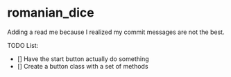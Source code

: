 # romanian_dice

Adding a read me because I realized my commit messages are not the best. 

TODO List: 
- [] Have the start button actually do something
- [] Create a button class with a set of methods
